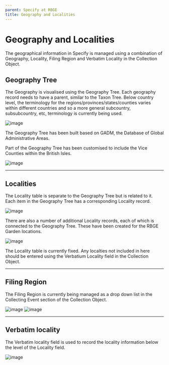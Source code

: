 ```yaml
---
parent: Specify at RBGE
title: Geography and Localities
---
```


# Geography and Localities

The geographical information in Specify is managed using a combination of Geography, Locality, Filing Region and Verbatim Locality in the Collection Object.

## Geography Tree

The Geography is visualised using the Geography Tree. Each geography record needs to have a parent, similar to the Taxon Tree. Below country level, the terminology for the regions/provinces/states/counties varies within different countries and so a more general subcountry, subsubcountry, etc, terminology is currently being used.

![image](https://user-images.githubusercontent.com/6713716/193112633-f747fba6-6d31-41e9-819a-a8e16a3bdbb0.png)

The Geography Tree has been built based on GADM, the Database of Global Administrative Areas.

Part of the Geography Tree has been customised to include the Vice Counties within the British Isles.

![image](https://user-images.githubusercontent.com/6713716/193114870-1b2a82dc-08d4-4413-84a8-9e572fee0849.png)

----
## Localities

The Locality table is separate to the Geography Tree but is related to it. Each item in the Geography Tree has a corresponding Locality record.

![image](https://user-images.githubusercontent.com/6713716/193120405-2c622175-e29b-4e44-9e2c-eda650f79aff.png)

There are also a number of additional Locality records, each of which is connected to the Geography Tree. These have been created for the RBGE Garden locations.

![image](https://user-images.githubusercontent.com/6713716/193120259-16e38673-e6f8-4fc3-a012-6c92fa986698.png)

The Locality table is currently fixed. Any localties not included in here should be entered using the Verbatium Locality field in the Collection Object.

----
## Filing Region

The Filing Region is currently being managed as a drop down list in the Collecting Event section of the Collection Object.

![image](https://user-images.githubusercontent.com/6713716/193121244-63018a0b-4d87-4bac-8009-8596be0623cc.png)
![image](https://user-images.githubusercontent.com/6713716/193121122-4ac651e8-c2e7-437a-8617-d129c722ac62.png)

----
## Verbatim locality

The Verbatim locality field is used to record the locality information below the level of the Locality field.

![image](https://user-images.githubusercontent.com/6713716/193122640-afa173cb-fb18-46fc-bf91-06a1e594ca58.png)
